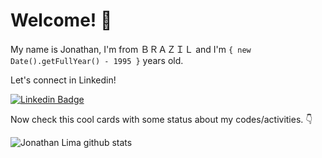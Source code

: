 # Welcome! 👋

My name is Jonathan, I'm from ＢＲＡＺＩＬ and I'm `{ new Date().getFullYear() - 1995 }`
years old.

Let's connect in Linkedin!
 
[![Linkedin Badge](https://img.shields.io/badge/-LinkedIn-blue?style=for-the-badge&logo=Linkedin&logoColor=white&link=https://www.linkedin.com/in/jonathan-ferreira-17a4a51a3/)](https://www.linkedin.com/in/jonathan-ferreira-17a4a51a3/)

Now check this cool cards with some status about my codes/activities. :point_down:

![Jonathan Lima github stats](https://github-readme-stats.vercel.app/api?username=JonathanLima25&theme=great-gatsby&count_private=true&show_icons=true)